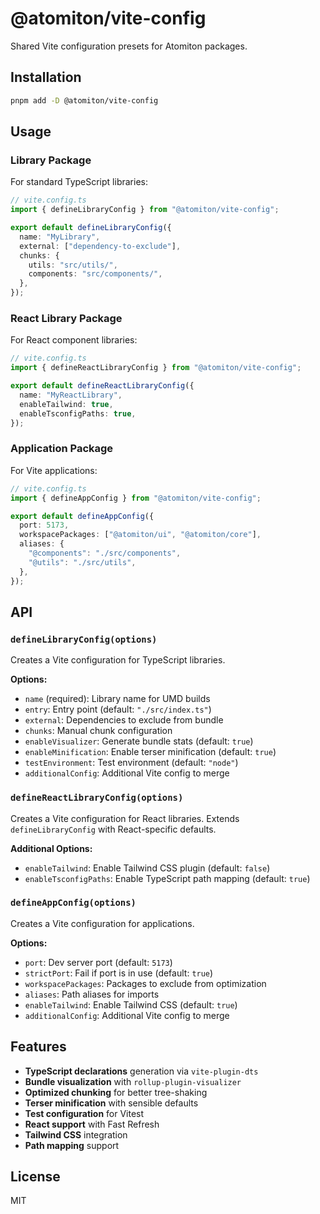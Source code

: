 # @atomiton/vite-config

Shared Vite configuration presets for Atomiton packages.

## Installation

```bash
pnpm add -D @atomiton/vite-config
```

## Usage

### Library Package

For standard TypeScript libraries:

```typescript
// vite.config.ts
import { defineLibraryConfig } from "@atomiton/vite-config";

export default defineLibraryConfig({
  name: "MyLibrary",
  external: ["dependency-to-exclude"],
  chunks: {
    utils: "src/utils/",
    components: "src/components/",
  },
});
```

### React Library Package

For React component libraries:

```typescript
// vite.config.ts
import { defineReactLibraryConfig } from "@atomiton/vite-config";

export default defineReactLibraryConfig({
  name: "MyReactLibrary",
  enableTailwind: true,
  enableTsconfigPaths: true,
});
```

### Application Package

For Vite applications:

```typescript
// vite.config.ts
import { defineAppConfig } from "@atomiton/vite-config";

export default defineAppConfig({
  port: 5173,
  workspacePackages: ["@atomiton/ui", "@atomiton/core"],
  aliases: {
    "@components": "./src/components",
    "@utils": "./src/utils",
  },
});
```

## API

### `defineLibraryConfig(options)`

Creates a Vite configuration for TypeScript libraries.

**Options:**

- `name` (required): Library name for UMD builds
- `entry`: Entry point (default: `"./src/index.ts"`)
- `external`: Dependencies to exclude from bundle
- `chunks`: Manual chunk configuration
- `enableVisualizer`: Generate bundle stats (default: `true`)
- `enableMinification`: Enable terser minification (default: `true`)
- `testEnvironment`: Test environment (default: `"node"`)
- `additionalConfig`: Additional Vite config to merge

### `defineReactLibraryConfig(options)`

Creates a Vite configuration for React libraries. Extends `defineLibraryConfig` with React-specific defaults.

**Additional Options:**

- `enableTailwind`: Enable Tailwind CSS plugin (default: `false`)
- `enableTsconfigPaths`: Enable TypeScript path mapping (default: `true`)

### `defineAppConfig(options)`

Creates a Vite configuration for applications.

**Options:**

- `port`: Dev server port (default: `5173`)
- `strictPort`: Fail if port is in use (default: `true`)
- `workspacePackages`: Packages to exclude from optimization
- `aliases`: Path aliases for imports
- `enableTailwind`: Enable Tailwind CSS (default: `true`)
- `additionalConfig`: Additional Vite config to merge

## Features

- **TypeScript declarations** generation via `vite-plugin-dts`
- **Bundle visualization** with `rollup-plugin-visualizer`
- **Optimized chunking** for better tree-shaking
- **Terser minification** with sensible defaults
- **Test configuration** for Vitest
- **React support** with Fast Refresh
- **Tailwind CSS** integration
- **Path mapping** support

## License

MIT
